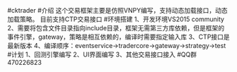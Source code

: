 ﻿#cktrader 
#介绍
这个交易框架主要是仿照VNPY编写，支持动态加载接口，动态加载策略。
目前支持CTP交易接口
#环境搭建
1、开发环境VS2015 community
2、需要将包含文件目录指向include目录，框架无需第三方库依赖，但是框架的事件引擎，gateway，策略是相互依赖的，编译时需要指定输入库
3、CTP接口是最新版本
4、编译顺序：eventservice->tradercore->gateway->strategy->test
#计划
1、回测引擎编写
2、UI界面编写
3、其他交易接口接入
#QQ群
470226823